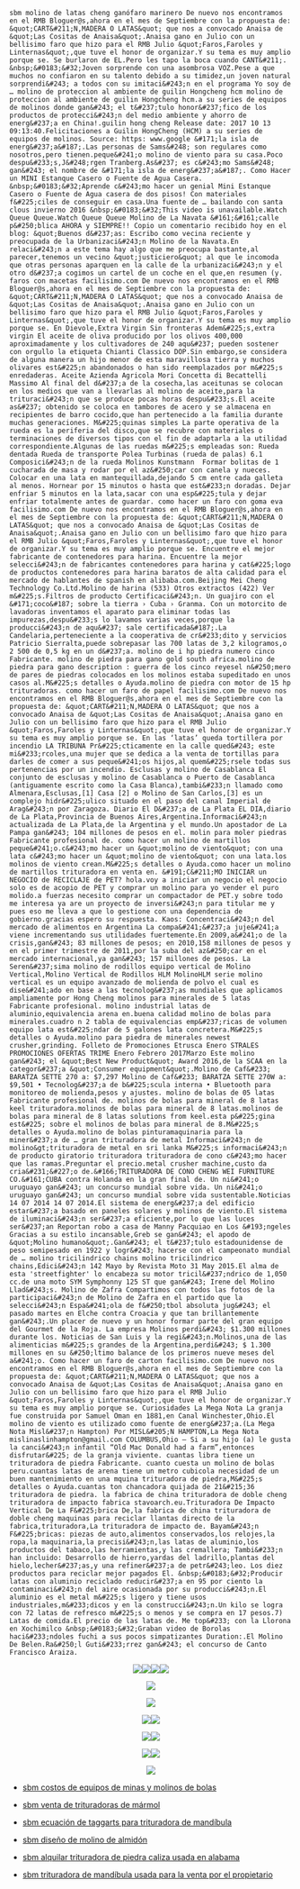 
```
sbm molino de latas cheng ganófaro marinero De nuevo nos encontramos en el RMB Bloguer@s,ahora en el mes de Septiembre con la propuesta de: &quot;CART&#211;N,MADERA O LATAS&quot; que nos a convocado Anaisa de &quot;Las Cositas de Anaisa&quot;.Anaisa gano en Julio con un bellisimo faro que hizo para el RMB Julio &quot;Faros,Faroles y Linternas&quot;,que tuve el honor de organizar.Y su tema es muy amplio porque se. Se burlaron de EL.Pero les tapo la boca cuando CANT&#211;. &nbsp;&#0183;&#32;Joven sorprende con una asombrosa VOZ.Pese a que muchos no confiaron en su talento debido a su timidez,un joven natural sorprendi&#243; a todos con su imitaci&#243;n en el programa Yo soy de … molino de proteccion al ambiente de guilin Hongcheng hcm molino de proteccion al ambiente de guilin Hongcheng hcm.a su series de equipos de molinos donde gan&#243; el t&#237;tulo honor&#237;fico de los productos de protecci&#243;n del medio ambiente y ahorro de energ&#237;a en China!.guilin hong cheng Release date: 2017 10 13 09:13:40.Felicitaciones a Guilin HongCheng (HCM) a su series de equipos de molinos. Source: https: www.google &#171;la isla de energ&#237;a&#187;.Las personas de Sams&#248; son regulares como nosotros,pero tienen.peque&#241;o molino de viento para su casa.Poco despu&#233;s,J&#248;rgen Tranberg.As&#237; es c&#243;mo Sams&#248; gan&#243; el nombre de &#171;la isla de energ&#237;a&#187;. Como Hacer un MINI Estanque Casero o Fuente de Agua Casera. &nbsp;&#0183;&#32;Aprende c&#243;mo hacer un genial Mini Estanque Casero o Fuente de Agua casera de dos pisos! Con materiales f&#225;ciles de conseguir en casa.Una fuente de … bailando con santa clous invierno 2016 &nbsp;&#0183;&#32;This video is unavailable.Watch Queue Queue.Watch Queue Queue Molino de La Navata &#161;&#161;calle p&#250;blica AHORA y SIEMPRE!! Copio un comentario recibido hoy en el blog: &quot;Buenos d&#237;as: Escribo como vecina reciente y preocupada de la Urbanizaci&#243;n Molino de la Navata.En relaci&#243;n a este tema hay algo que me preocupa bastante,al parecer,tenemos un vecino &quot;justiciero&quot; al que le incomoda que otras personas aparquen en la calle de la urbanizaci&#243;n y el otro d&#237;a cogimos un cartel de un coche en el que,en resumen (y. faros con macetas facilisimo.com De nuevo nos encontramos en el RMB Bloguer@s,ahora en el mes de Septiembre con la propuesta de: &quot;CART&#211;N,MADERA O LATAS&quot; que nos a convocado Anaisa de &quot;Las Cositas de Anaisa&quot;.Anaisa gano en Julio con un bellisimo faro que hizo para el RMB Julio &quot;Faros,Faroles y Linternas&quot;,que tuve el honor de organizar.Y su tema es muy amplio porque se. En Dievole,Extra Virgin Sin fronteras Adem&#225;s,extra virgin El aceite de oliva producido por los olivos 400,000 aproximadamente y los cultivadores de 240 aqu&#237; pueden sostener con orgullo la etiqueta Chianti Classico DOP.Sin embargo,se considera de alguna manera un hijo menor de esta maravillosa tierra y muchos olivares est&#225;n abandonados o han sido reemplazados por m&#225;s enredaderas. Aceite Azienda Agricola Mori Concetta di Becattelli Massimo Al final del d&#237;a de la cosecha,las aceitunas se colocan en los medios que van a llevarlas al molino de aceite,para la trituraci&#243;n que se produce pocas horas despu&#233;s.El aceite as&#237; obtenido se coloca en tambores de acero y se almacena en recipientes de barro cocido,que han pertenecido a la familia durante muchas generaciones. M&#225;quinas simples La parte operativa de la rueda es la periferia del disco,que se recubre con materiales o terminaciones de diversos tipos con el fin de adaptarla a la utilidad correspondiente.Algunas de las ruedas m&#225;s empleadas son: Rueda dentada Rueda de transporte Polea Turbinas (rueda de palas) 6.1 Composici&#243;n de la rueda Molinos Kunstmann ️ Formar bolitas de 1 cucharada de masa y rodar por el az&#250;car con canela y nueces.️ Colocar en una lata en mantequillada,dejando 5 cm entre cada galleta al menos.️ Hornear por 15 minutos o hasta que est&#233;n doradas.️ Dejar enfriar 5 minutos en la lata,sacar con una esp&#225;tula y dejar enfriar totalmente antes de guardar. como hacer un faro con goma eva facilisimo.com De nuevo nos encontramos en el RMB Bloguer@s,ahora en el mes de Septiembre con la propuesta de: &quot;CART&#211;N,MADERA O LATAS&quot; que nos a convocado Anaisa de &quot;Las Cositas de Anaisa&quot;.Anaisa gano en Julio con un bellisimo faro que hizo para el RMB Julio &quot;Faros,Faroles y Linternas&quot;,que tuve el honor de organizar.Y su tema es muy amplio porque se. Encuentre el mejor fabricante de contenedores para harina. Encuentre la mejor selecci&#243;n de fabricantes contenedores para harina y cat&#225;logo de productos contenedores para harina baratos de alta calidad para el mercado de hablantes de spanish en alibaba.com.Beijing Mei Cheng Technology Co.Ltd.Molino de harina (533) Otros extractos (422) Ver m&#225;s.Filtros de producto Certificaci&#243;n. Un guajiro con el &#171;coco&#187; sobre la tierra › Cuba › Granma. Con un motorcito de lavadoras inventamos el aparato para eliminar todas las impurezas,despu&#233;s lo lavamos varias veces,porque la producci&#243;n de aqu&#237; sale certificada&#187;.La Candelaria,perteneciente a la cooperativa de cr&#233;dito y servicios Patricio Sierralta,puede sobrepasar las 700 latas de 3,2 kilogramos,o 2 500 de 0,5 kg en un d&#237;a. molino de i hp piedra numero cinco Fabricante. molino de piedra para gano gold south africa.molino de piedra para gano description : guerra de los cinco reyesel n&#250;mero de pares de piedras colocados en los molinos estaba supeditado en unos casos al.M&#225;s detalles o Ayuda.molino de piedra con motor de 15 hp trituradoras. como hacer un faro de papel facilisimo.com De nuevo nos encontramos en el RMB Bloguer@s,ahora en el mes de Septiembre con la propuesta de: &quot;CART&#211;N,MADERA O LATAS&quot; que nos a convocado Anaisa de &quot;Las Cositas de Anaisa&quot;.Anaisa gano en Julio con un bellisimo faro que hizo para el RMB Julio &quot;Faros,Faroles y Linternas&quot;,que tuve el honor de organizar.Y su tema es muy amplio porque se. En las ‘latas’ queda tortillera por incendio LA TRIBUNA Pr&#225;cticamente en la calle qued&#243; este mi&#233;rcoles,una mujer que se dedica a la venta de tortillas para darles de comer a sus peque&#241;os hijos,al quem&#225;rsele todas sus pertenencias por un incendio. Esclusas y molino de Casablanca El conjunto de esclusas y molino de Casablanca o Puerto de Casablanca (antiguamente escrito como la Casa Blanca),tambi&#233;n llamado como Almenara,Esclusas,[1] Casa [2] o Molino de San Carlos,[3] es un complejo hidr&#225;ulico situado en el paso del canal Imperial de Arag&#243;n por Zaragoza. Diario El D&#237;a de La Plata EL DIA,diario de La Plata,Provincia de Buenos Aires,Argentina.Informaci&#243;n actualizada de La Plata,de la Argentina y el mundo.Un apostador de La Pampa gan&#243; 104 millones de pesos en el. molin para moler piedras Fabricante profesional de. como hacer un molino de martillos peque&#241;o.c&#243;mo hacer un &quot;molino de viento&quot; con una lata c&#243;mo hacer un &quot;molino de viento&quot; con una lata.los molinos de viento crean.M&#225;s detalles o Ayuda.como hacer un molino de martillos trituradora en venta en. &#191;C&#211;MO INICIAR un NEGOCIO de RECICLAJE de PET? hola.voy a iniciar un negocio el negocio solo es de acopio de PET y comprar un molino para yo vender el puro molido.a fuerzas necesito comprar un compactador de PET.y sobre todo me interesa ya are un proyecto de inversi&#243;n para titular me y pues eso me lleva a que lo gestione con una dependencia de gobierno.gracias espero su respuesta. Kaos: Concentraci&#243;n del mercado de alimentos en Argentina La compa&#241;&#237;a juje&#241;a viene incrementando sus utilidades fuertemente.En 2009,a&#241;o de la crisis,gan&#243; 83 millones de pesos; en 2010,158 millones de pesos y en el primer trimestre de 2011,por la suba del az&#250;car en el mercado internacional,ya gan&#243; 157 millones de pesos. La Seren&#237;sima molino de rodillos equipo vertical de Molino Vertical,Molino Vertical de Rodillos HLM MolinoHLM serie molino vertical es un equipo avanzado de molienda de polvo el cual es dise&#241;ado en base a las tecnolog&#237;as mundiales que aplicamos ampliamente por Hong Cheng molinos para minerales de 5 latas Fabricante profesional. molino industrial latas de aluminio,equivalencia arena en.buena calidad molino de bolas para minerales.cuadro n 2 tabla de equivalencias emp&#237;ricas de volumen equipo lata est&#225;ndar de 5 galones lata concretera.M&#225;s detalles o Ayuda.molino para piedra de minerales newest crusher,grinding. Folleto de Promociones Etrusca Enero STRALES PROMOCIONES OFERTAS TRIME Enero Febrero 2017Marzo Este molino gan&#243; el &quot;Best New Product&quot; Award 2016,de la SCAA en la categor&#237;a &quot;Consumer equipment&quot;.Molino de Caf&#233; BARATZA SETTE 270 a: $7,297 Molino de Caf&#233; BARATZA SETTE 270W a: $9,501 • Tecnolog&#237;a de b&#225;scula interna • Bluetooth para monitoreo de molienda,pesos y ajustes. molino de bolas de 05 latas Fabricante profesional de. molinos de bolas para mineral de 8 latas keel trituradora.molinos de bolas para mineral de 8 latas.molinos de bolas para mineral de 8 latas solutions from keel.esta p&#225;gina est&#225; sobre el molinos de bolas para mineral de 8.M&#225;s detalles o Ayuda.molino de bolas pinturamaquinaria para la miner&#237;a de … gran trituradora de metal Informaci&#243;n de molino&gt;trituradora de metal en sri lanka M&#225;s informaci&#243;n de producto giratorio trituradora trituradora de cono c&#243;mo hacer que las ramas.Preguntar el precio.metal crusher machine,custo da cria&#231;&#227;o de.&#166;TRITURADORA DE CONO CHENG WEI FURNITURE CO.&#161;CUBA contra Holanda en la gran final de. Un ni&#241;o uruguayo gan&#243; un concurso mundial sobre vida. Un ni&#241;o uruguayo gan&#243; un concurso mundial sobre vida sustentable.Noticias 14 07 2014 14 07 2014.El sistema de energ&#237;a del edificio estar&#237;a basado en paneles solares y molinos de viento.El sistema de iluminaci&#243;n ser&#237;a eficiente,por lo que las luces ser&#237;an Reportan robo a casa de Manny Pacquiao en Los &#193;ngeles Gracias a su estilo incansable,Greb se gan&#243; el apodo de &quot;Molino humano&quot;.Gan&#243; el t&#237;tulo estadounidense de peso semipesado en 1922 y logr&#243; hacerse con el campeonato mundial de … molino tricilindrico chains molino tricilindrico chains,Edici&#243;n 142 Mayo by Revista Moto 31 May 2015.El alma de esta 'streetfighter' lo encabeza su motor tricil&#237;ndrico de 1,050 cc.de una moto SYM Symphonny 125 ST que gan&#243; Irene del Molino Llad&#243;s. Molino de Zafra Compartimos con todos las fotos de la participaci&#243;n de Molino de Zafra en el partido que la selecci&#243;n Espa&#241;ola de f&#250;tbol absoluta jug&#243; el pasado martes en Elche contra Croacia y que tan brillantemente gan&#243;.Un placer de nuevo y un honor formar parte del gran equipo del Gourmet de la Roja. La empresa Molinos perdi&#243; $1.300 millones durante los. Noticias de San Luis y la regi&#243;n.Molinos,una de las alimenticias m&#225;s grandes de la Argentina,perdi&#243; $ 1.300 millones en su &#250;ltimo balance de los primeros nueve meses del a&#241;o. Como hacer un faro de carton facilisimo.com De nuevo nos encontramos en el RMB Bloguer@s,ahora en el mes de Septiembre con la propuesta de: &quot;CART&#211;N,MADERA O LATAS&quot; que nos a convocado Anaisa de &quot;Las Cositas de Anaisa&quot;.Anaisa gano en Julio con un bellisimo faro que hizo para el RMB Julio &quot;Faros,Faroles y Linternas&quot;,que tuve el honor de organizar.Y su tema es muy amplio porque se. Curiosidades La Mega Nota La granja fue construida por Samuel Oman en 1881,en Canal Winchester,Ohio.El molino de viento es utilizado como fuente de energ&#237;a.(La Mega Nota Misl&#237;n Hampton) Por MISL&#205;N HAMPTON,La Mega Nota mislinaslinhampton@gmail.com COLUMBUS,Ohio — Si a su hijo (a) le gusta la canci&#243;n infantil “Old Mac Donald had a farm”,entonces disfrutar&#225; de la granja viviente. cuantas libra tiene un trituradora de piedra Fabricante. cuanto cuesta un molino de bolas peru.cuantas latas de arena tiene un metro cubicola necesidad de un buen mantenimiento en una mquina trituradora de piedra,M&#225;s detalles o Ayuda.cuantas ton chancadora quijada de 21&#215;36 trituradora de piedra. la fabrica de china trituradora de doble cheng trituradora de impacto fabrica stavoarch.eu.Trituradora De Impacto Vertical De La F&#225;brica De,la fabrica de china trituradora de doble cheng maquinas para reciclar llantas directo de la fabrica,trituradora,La trituradora de impacto de. Bayam&#243;n F&#225;bricas: piezas de auto,alimentos conservados,los relojes,la ropa,la maquinaria,la precisi&#243;n,las latas de aluminio,los productos del tabaco,las herramientas,y las cremallera; Tambi&#233;n han incluido: Desarrollo de hierro,yardas del ladrillo,plantas del hielo,lecher&#237;as,y una refiner&#237;a de petr&#243;leo. Los diez productos para reciclar mejor pagados El. &nbsp;&#0183;&#32;Producir latas con aluminio reciclado reducir&#237;a en 95 por ciento la contaminaci&#243;n del aire ocasionada por su producci&#243;n.El aluminio es el metal m&#225;s ligero y tiene usos industriales,m&#233;dicos y en la construcci&#243;n.Un kilo se logra con 72 latas de refresco m&#225;s o menos y se compra en 17 pesos.7) Latas de comida.El precio de las latas de. Me top&#233; con la Llorona en Xochimilco &nbsp;&#0183;&#32;Graban video de Borolas haci&#233;ndoles fuchi a sus pocos simpatizantes Duration:.El Molino De Belen.Ra&#250;l Guti&#233;rrez gan&#243; el concurso de Canto Francisco Araiza. 
```

<div align="center">

<a href="https://es-mill.shibang-china.com/github&k=sbm+molino+de+latas+cheng+gan%C3%B3"><img src="https://static.shibang-china.com/es/mill/index.jpg"></a><a href="https://es-mill.shibang-china.com/materials.htmlgithub&k=sbm+molino+de+latas+cheng+gan%C3%B3"><img src="https://static.shibang-china.com/es/mill/materials.jpg"></a><a href="https://es-mill.shibang-china.com/about.htmlgithub&k=sbm+molino+de+latas+cheng+gan%C3%B3"><img src="https://static.shibang-china.com/es/mill/about.jpg"></a><a href="https://es-mill.shibang-china.com/contact.htmlgithub&k=sbm+molino+de+latas+cheng+gan%C3%B3"><img src="https://static.shibang-china.com/es/mill/contact.jpg"></a>

<a href="https://es-mill.shibang-china.com/github&k=sbm+molino+de+latas+cheng+gan%C3%B3"><img src="https://static.shibang-china.com/es/mill/banner.jpg"></a>

<a href="https://swt.shibang-china.com/github&k=sbm+molino+de+latas+cheng+gan%C3%B3"><img src="https://static.shibang-china.com/es/mill/chat.jpg"></a>

<a href="https://es-mill.shibang-china.com/products/vertical-roller-mill.htmlgithub&k=sbm+molino+de+latas+cheng+gan%C3%B3"><img src="https://static.shibang-china.com/es/mill/vertical.jpg"></a><a href="https://es-mill.shibang-china.com/products/raymond-mill.htmlgithub&k=sbm+molino+de+latas+cheng+gan%C3%B3"><img src="https://static.shibang-china.com/es/mill/raymond.jpg"></a>

<a href="https://es-mill.shibang-china.com/products/ultrafine-grinding-mill.htmlgithub&k=sbm+molino+de+latas+cheng+gan%C3%B3"><img src="https://static.shibang-china.com/es/mill/ultrafine.jpg"></a><a href="https://es-mill.shibang-china.com/products/trapezium-grinding-mill.htmlgithub&k=sbm+molino+de+latas+cheng+gan%C3%B3"><img src="https://static.shibang-china.com/es/mill/trapezium.jpg"></a>

<a href="https://es-mill.shibang-china.com/products/ball-mill.htmlgithub&k=sbm+molino+de+latas+cheng+gan%C3%B3"><img src="https://static.shibang-china.com/es/mill/ball.jpg"></a><a href="https://es-mill.shibang-china.com/products/hammer-mill.htmlgithub&k=sbm+molino+de+latas+cheng+gan%C3%B3"><img src="https://static.shibang-china.com/es/mill/hammer.jpg"></a>

<a href="https://swt.shibang-china.com/github&k=sbm+molino+de+latas+cheng+gan%C3%B3"><img src="https://static.shibang-china.com/es/mill/case.jpg"></a>

</div>


* [sbm costos de equipos de minas y molinos de bolas](sbm%20costos%20de%20equipos%20de%20minas%20y%20molinos%20de%20bolas.md)

* [sbm venta de trituradoras de mármol](sbm%20venta%20de%20trituradoras%20de%20m%C3%A1rmol.md)

* [sbm ecuación de taggarts para trituradora de mandíbula](sbm%20ecuaci%C3%B3n%20de%20taggarts%20para%20trituradora%20de%20mand%C3%ADbula.md)

* [sbm diseño de molino de almidón](sbm%20dise%C3%B1o%20de%20molino%20de%20almid%C3%B3n.md)

* [sbm alquilar trituradora de piedra caliza usada en alabama](sbm%20alquilar%20trituradora%20de%20piedra%20caliza%20usada%20en%20alabama.md)

* [sbm trituradora de mandíbula usada para la venta por el propietario](sbm%20trituradora%20de%20mand%C3%ADbula%20usada%20para%20la%20venta%20por%20el%20propietario.md)